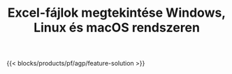 ﻿---
title: Excel-fájlok megtekintése Windows, Linux és macOS rendszeren 
url: /hu/viewer
description: Ingyenes alkalmazás és API-k az XLS, XLSX, XLSB, XLT, XLTX, XLTM, XLSM és ODS fájlok megtekintéséhez
---
{{< blocks/products/pf/agp/feature-solution >}} 

